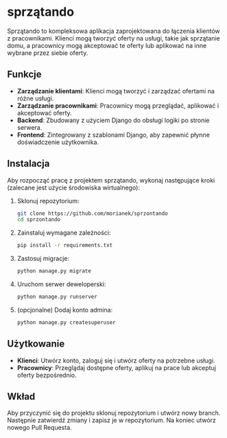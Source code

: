 # sprzątando

Sprzątando to kompleksowa aplikacja zaprojektowana do łączenia klientów z pracownikami. Klienci mogą tworzyć oferty na usługi, takie jak sprzątanie domu, a pracownicy mogą akceptować te oferty lub aplikować na inne wybrane przez siebie oferty.

## Funkcje

- **Zarządzanie klientami**: Klienci mogą tworzyć i zarządzać ofertami na różne usługi.
- **Zarządzanie pracownikami**: Pracownicy mogą przeglądać, aplikować i akceptować oferty.
- **Backend**: Zbudowany z użyciem Django do obsługi logiki po stronie serwera.
- **Frontend**: Zintegrowany z szablonami Django, aby zapewnić płynne doświadczenie użytkownika.

## Instalacja

Aby rozpocząć pracę z projektem sprzątando, wykonaj następujące kroki (zalecane jest użycie środowiska wirtualnego):

1. Sklonuj repozytorium:
    ```sh
    git clone https://github.com/morianek/sprzontando
    cd sprzontando
    ```

2. Zainstaluj wymagane zależności:
    ```sh
    pip install -r requirements.txt
    ```

3. Zastosuj migracje:
    ```sh
    python manage.py migrate
    ```

4. Uruchom serwer deweloperski:
    ```sh
    python manage.py runserver
    ```

5. (opcjonalne) Dodaj konto admina:
    ```sh
    python manage.py createsuperuser
    ```

## Użytkowanie

- **Klienci**: Utwórz konto, zaloguj się i utwórz oferty na potrzebne usługi.
- **Pracownicy**: Przeglądaj dostępne oferty, aplikuj na prace lub akceptuj oferty bezpośrednio.

## Wkład

Aby przyczynić się do projektu sklonuj repozytorium i utwórz nowy branch. Następnie zatwierdź zmiany i zapisz je w repozytorium. Na koniec utwórz nowego Pull Requesta.
